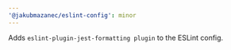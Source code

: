 ```yaml
---
'@jakubmazanec/eslint-config': minor
---
```


Adds `eslint-plugin-jest-formatting plugin` to the ESLint config.
